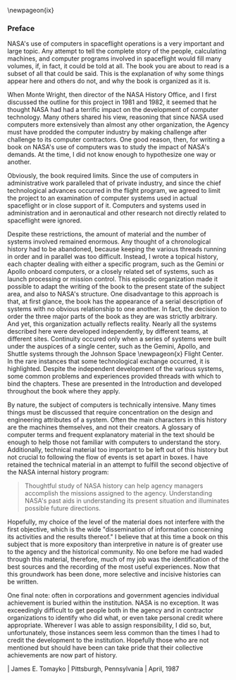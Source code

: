\newpageon{ix}

### Preface

NASA's use of computers in spaceflight operations is a very
important and large topic. Any attempt to tell the complete story of the
people, calculating machines, and computer programs involved in
spaceflight would fill many volumes, if, in fact, it could be told at
all. The book you are about to read is a subset of all that could be
said. This is the explanation of why some things appear here and others
do not, and why the book is organized as it is.

When Monte Wright, then director of the NASA History Office, and I first
discussed the outline for this project in 1981 and 1982, it seemed that
he thought NASA had had a terrific impact on the development of computer
technology. Many others shared his view, reasoning that since NASA used
computers more extensively than almost any other organization, the
Agency must have prodded the computer industry by making challenge after
challenge to its computer contractors. One good reason, then, for
writing a book on NASA's use of computers was to study the impact of
NASA's demands. At the time, I did not know enough to hypothesize one
way or another.

Obviously, the book required limits. Since the use of computers in
administrative work paralleled that of private industry, and since the
chief technological advances occurred in the flight program, we agreed
to limit the project to an examination of computer systems used in
actual spaceflight or in close support of it. Computers and systems used
in administration and in aeronautical and other research not directly
related to spaceflight were ignored.

Despite these restrictions, the amount of material and the number of
systems involved remained enormous. Any thought of a chronological
history had to be abandoned, because keeping the various threads running
in order and in parallel was too difficult. Instead, I wrote a topical
history, each chapter dealing with either a specific program, such as
the Gemini or Apollo onboard computers, or a closely related set of
systems, such as launch processing or mission control. This episodic
organization made it possible to adapt the writing of the book to the
present state of the subject area, and also to NASA's structure. One
disadvantage to this approach is that, at first glance, the book has the
appearance of a serial description of systems with no obvious
relationship to one another. In fact, the decision to order the three
major parts of the book as they are was strictly arbitrary. And yet,
this organization actually reflects reality. Nearly all the systems
described here were developed independently, by different teams, at
different sites. Continuity occured only when a series of systems were
built under the auspices of a single center, such as the Gemini, Apollo,
and Shuttle systems through the Johnson Space \newpageon{x} Flight Center.
In the rare instances that some technological exchange occurred, it is
highlighted. Despite the independent development of the various systems,
some common problems and experiences provided threads with which to bind
the chapters. These are presented in the Introduction and developed
throughout the book where they apply.

By nature, the subject of computers is technically intensive. Many times
things must be discussed that require concentration on the design and
engineering attributes of a system. Often the main characters in this
history are the machines themselves, and not their creators. A glossary
of computer terms and frequent explanatory material in the text should
be enough to help those not familiar with computers to understand the
story. Additionally, technical material too important to be left out of
this history but not crucial to following the flow of events is set
apart in boxes. I have retained the technical material in an attempt to
fulfill the second objective of the NASA internal history program:

> Thoughtful study of NASA history can help agency managers accomplish the
> missions assigned to the agency. Understanding NASA's past aids in
> understanding its present situation and illuminates possible future
> directions.

Hopefully, my choice of the level of the material does not interfere
with the first objective, which is the wide "dissemination of
information concerning its activities and the results thereof." I
believe that at this time a book on this subject that is more expository
than interpretive in nature is of greater use to the agency and the
historical community. No one before me had waded through this material,
therefore, much of my job was the identification of the best sources and
the recording of the most useful experiences. Now that this groundwork
has been done, more selective and incisive histories can be written.

One final note: often in corporations and government agencies individual
achievement is buried within the institution. NASA is no exception. It
was exceedingly difficult to get people both in the agency and in
contractor organizations to identify who did what, or even take personal
credit where appropriate. Wherever I was able to assign responsibility,
I did so, but, unfortunately, those instances seem less common than the
times I had to credit the development to the institution. Hopefully
those who are not mentioned but should have been can take pride that
their collective achievements are now part of history.

| James E. Tomayko
| Pittsburgh, Pennsylvania
| April, 1987
